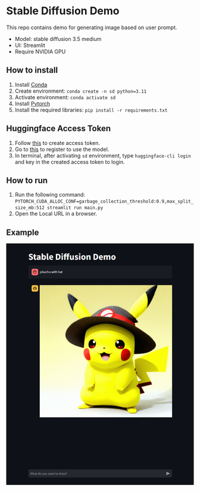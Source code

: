 # Stable Diffusion Demo
This repo contains demo for generating image based on user prompt.
- Model: stable diffusion 3.5 medium
- UI: Streamlit
- Require NVIDIA GPU

## How to install
1. Install [Conda](https://docs.conda.io/projects/conda/en/latest/user-guide/install/index.html)
2. Create environment: `conda create -n sd python=3.11`
3. Activate environment: `conda activate sd`
4. Install [Pytorch](https://pytorch.org/get-started/locally/)
5. Install the required libraries: `pip install -r requirements.txt`

## Huggingface Access Token
1. Follow [this](https://huggingface.co/docs/hub/en/security-tokens) to create access token.
2. Go to [this](https://huggingface.co/stabilityai/stable-diffusion-3.5-medium) to register to use the model.
3. In terminal, after activating `sd` environment, type `huggingface-cli login` and key in the created access token to login.

## How to run
1. Run the following command: `PYTORCH_CUDA_ALLOC_CONF=garbage_collection_threshold:0.9,max_split_size_mb:512 streamlit run main.py`
2. Open the Local URL in a browser.

## Example
![](assets/sd-example1.png)
